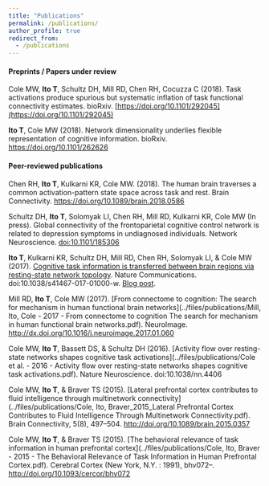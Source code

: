 ```yaml
---
title: "Publications"
permalink: /publications/
author_profile: true
redirect_from:
  - /publications
---
```


#### Preprints / Papers under review
Cole MW, **Ito T**, Schultz DH, Mill RD, Chen RH, Cocuzza C (2018). Task activations produce spurious but systematic inflation of task functional connectivity estimates. bioRxiv. [https://doi.org/10.1101/292045](https://doi.org/10.1101/292045)

**Ito T**, Cole MW (2018). Network dimensionality underlies flexible representation of cognitive information. bioRxiv. [https://doi.org/10.1101/262626 ](https://doi.org/10.1101/262626 )

#### Peer-reviewed publications

Chen RH, **Ito T**, Kulkarni KR, Cole MW. (2018). The human brain traverses a common activation-pattern state space across task and rest. Brain Connectivity. https://doi.org/10.1089/brain.2018.0586

Schultz DH, **Ito T**, Solomyak LI, Chen RH, Mill RD, Kulkarni KR, Cole MW (In press). Global connectivity of the frontoparietal cognitive control network is related to depression symptoms in undiagnosed individuals. Network Neuroscience. [doi:10.1101/185306](https://www.biorxiv.org/content/early/2018/01/25/185306)

**Ito T**, Kulkarni KR, Schultz DH, Mill RD, Chen RH, Solomyak LI, & Cole MW (2017). [Cognitive task information is transferred between brain regions via resting-state network topology](https://ito-takuya.github.io/files/publications/Ito%20et%20al.%20-%202017%20-%20Cognitive%20task%20information%20is%20transferred%20between%20brain%20regions%20via%20resting-state%20network%20topology.pdf). Nature Communications. doi:10.1038/s41467-017-01000-w. [Blog post](https://blog.colelab.org/2017/10/18/a-network-mechanism-for-the-transfer-of-cognitive-information-between-brain-regions/).

Mill RD, **Ito T**, Cole MW (2017). [From connectome to cognition: The search for mechanism in human functional brain networks](../files/publications/Mill, Ito, Cole - 2017 - From connectome to cognition The search for mechanism in human functional brain networks.pdf). NeuroImage. http://dx.doi.org/10.1016/j.neuroimage.2017.01.060

Cole MW, **Ito T**, Bassett DS, & Schultz DH (2016). [Activity flow over resting-state networks shapes cognitive task activations](../files/publications/Cole et al. - 2016 - Activity flow over resting-state networks shapes cognitive task activations.pdf). Nature Neuroscience. doi:10.1038/nn.4406

Cole MW, **Ito T**, & Braver TS (2015). [Lateral prefrontal cortex contributes to fluid intelligence through multinetwork connectivity](../files/publications/Cole, Ito, Braver_2015_Lateral Prefrontal Cortex Contributes to Fluid Intelligence Through Multinetwork Connectivity.pdf). Brain Connectivity, 5(8), 497–504. http://doi.org/10.1089/brain.2015.0357

Cole MW, **Ito T**, & Braver TS (2015). [The behavioral relevance of task information in human prefrontal cortex](../files/publications/Cole, Ito, Braver - 2015 - The Behavioral Relevance of Task Information in Human Prefrontal Cortex.pdf). Cerebral Cortex (New York, N.Y. : 1991), bhv072–. http://doi.org/10.1093/cercor/bhv072
